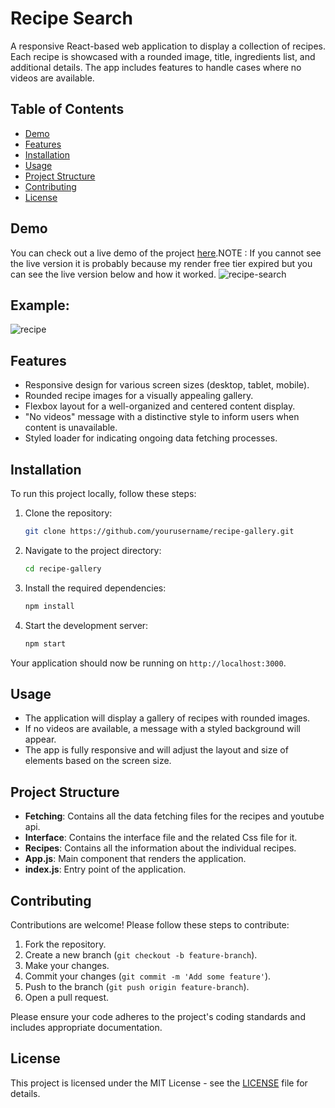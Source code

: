 # Recipe Search

A responsive React-based web application to display a collection of recipes. Each recipe is showcased with a rounded image, title, ingredients list, and additional details. The app includes features to handle cases where no videos are available.

## Table of Contents

- [Demo](#demo)
- [Features](#features)
- [Installation](#installation)
- [Usage](#usage)
- [Project Structure](#project-structure)
- [Contributing](#contributing)
- [License](#license)

## Demo

You can check out a live demo of the project [here](https://recipe-search-io.netlify.app/).NOTE : If you cannot see the live version it is probably because my render free tier expired but you can see the live version below and how it worked.
![recipe-search](https://github.com/user-attachments/assets/1fd00050-1ae3-400c-a51a-64dae24000a6)

## Example:

![recipe](https://github.com/user-attachments/assets/4a68e74d-1e82-4de4-a301-d275b79fa26d)

## Features

- Responsive design for various screen sizes (desktop, tablet, mobile).
- Rounded recipe images for a visually appealing gallery.
- Flexbox layout for a well-organized and centered content display.
- "No videos" message with a distinctive style to inform users when content is unavailable.
- Styled loader for indicating ongoing data fetching processes.

## Installation

To run this project locally, follow these steps:

1. Clone the repository:

   ```bash
   git clone https://github.com/yourusername/recipe-gallery.git
   ```

2. Navigate to the project directory:

   ```bash
   cd recipe-gallery
   ```

3. Install the required dependencies:

   ```bash
   npm install
   ```

4. Start the development server:
   ```bash
   npm start
   ```

Your application should now be running on `http://localhost:3000`.

## Usage

- The application will display a gallery of recipes with rounded images.
- If no videos are available, a message with a styled background will appear.
- The app is fully responsive and will adjust the layout and size of elements based on the screen size.

## Project Structure

- **Fetching**: Contains all the data fetching files for the recipes and youtube api.
- **Interface**: Contains the interface file and the related Css file for it.
- **Recipes**: Contains all the information about the individual recipes.
- **App.js**: Main component that renders the application.
- **index.js**: Entry point of the application.

## Contributing

Contributions are welcome! Please follow these steps to contribute:

1. Fork the repository.
2. Create a new branch (`git checkout -b feature-branch`).
3. Make your changes.
4. Commit your changes (`git commit -m 'Add some feature'`).
5. Push to the branch (`git push origin feature-branch`).
6. Open a pull request.

Please ensure your code adheres to the project's coding standards and includes appropriate documentation.

## License

This project is licensed under the MIT License - see the [LICENSE](LICENSE) file for details.
